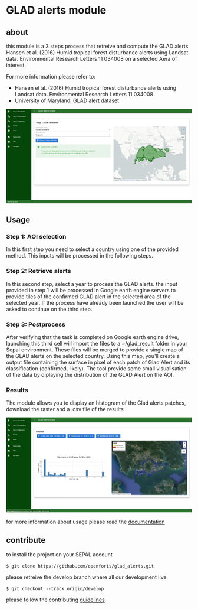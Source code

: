 # GLAD alerts module

## about
this module is a 3 steps process that retreive and compute the GLAD alerts Hansen et al. (2016) Humid tropical forest disturbance alerts using Landsat data. Environmental Research Letters 11 034008 on a selected Aera of interest.

For more information please refer to:
- Hansen et al. (2016) Humid tropical forest disturbance alerts using Landsat data. Environmental Research Letters 11 034008
- University of Maryland, GLAD alert dataset

![results](./doc/img/full_input.png)

## Usage

### Step 1: AOI selection
In this first step you need to select a country using one of the provided method. This inputs will be processed in the following steps.

### Step 2: Retrieve alerts
In this second step, select a year to process the GLAD alerts. the input provided in step 1 will be processed in Google earth engine servers to provide tiles of the confirmed GLAD alert in the selected area of the selected year. If the process have already been launched the user will be asked to continue on the third step.

### Step 3: Postprocess
After verifying that the task is completed on Google earth engine drive, launching this third cell will import the files to a ~/glad_result folder in your Sepal environment. These files will be merged to provide a single map of the GLAD alerts on the selected country. Using this map, you'll create a output file containing the surface in pixel of each patch of Glad Alert and its classification (confirmed, likely). The tool provide some small visualisation of the data by diplaying the distribution of the GLAD Alert on the AOI.

### Results
The module allows you to display an histogram of the Glad alerts patches, download the raster and a .csv file of the results

![results](./doc/img/full_results.png)

for more information about usage please read the [documentation](doc/doc.md)

## contribute
to install the project on your SEPAL account 
```
$ git clone https://github.com/openforis/glad_alerts.git
```

please retreive the develop branch where all our development live
```
$ git checkout --track origin/develop
```

please follow the contributing [guidelines](CONTRIBUTING.md).



